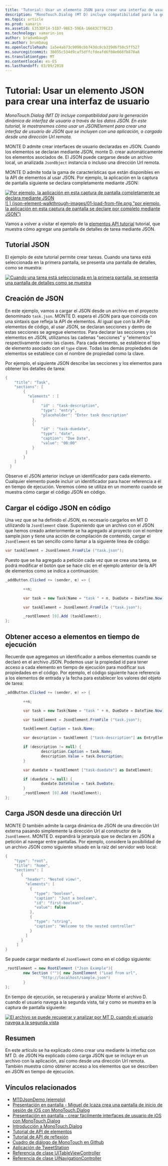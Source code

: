 ```yaml
---
title: 'Tutorial: Usar un elemento JSON para crear una interfaz de usuario'
description: "MonoTouch.Dialog (MT D) incluye compatibilidad para la generación dinámica de interfaz de usuario a través de los datos JSON. En este tutorial, le mostraremos cómo usar un JSONElement para crear una interfaz de usuario de JSON que se incluyen con una aplicación, o cargado desde una dirección Url remota."
ms.topic: article
ms.prod: xamarin
ms.assetid: E353DF14-51D7-98E3-59EA-16683C770C23
ms.technology: xamarin-ios
author: bradumbaugh
ms.author: brumbaug
ms.openlocfilehash: 1a5e4ab73c9090cbb743dc8cb339d6f50c5ff527
ms.sourcegitcommit: 30055c534d9caf5dffcfdeafd6f08e666fb870a8
ms.translationtype: MT
ms.contentlocale: es-ES
ms.lasthandoff: 03/09/2018
---
```

# <a name="walkthrough-using-a-json-element-to-create-a-user-interface"></a>Tutorial: Usar un elemento JSON para crear una interfaz de usuario

_MonoTouch.Dialog (MT D) incluye compatibilidad para la generación dinámica de interfaz de usuario a través de los datos JSON. En este tutorial, le mostraremos cómo usar un JSONElement para crear una interfaz de usuario de JSON que se incluyen con una aplicación, o cargado desde una dirección Url remota._


MONTE D admite crear interfaces de usuario declaradas en JSON. Cuando los elementos se declaran mediante JSON, monte D. crear automáticamente los elementos asociados de. El JSON puede cargarse desde un archivo local, un analizada `JsonObject` instancia o incluso una dirección Url remota.

MONTE D admite toda la gama de características que están disponibles en la API de elementos al usar JSON. Por ejemplo, la aplicación en la captura de pantalla siguiente se declara completamente mediante JSON:

[![](json-element-walkthrough-images/01-load-from-file.png "Por ejemplo, la aplicación en esta captura de pantalla completamente se declara mediante JSON") ](json-element-walkthrough-images/01-load-from-file.png#lightbox) [ ![ ] (json-element-walkthrough-images/01-load-from-file.png "por ejemplo, la aplicación en esta captura de pantalla se declare por completo mediante JSON")](json-element-walkthrough-images/01-load-from-file.png#lightbox)

Vamos a volver a visitar el ejemplo de la [elementos API tutorial](~/ios/user-interface/monotouch.dialog/elements-api-walkthrough.md) tutorial, que muestra cómo agregar una pantalla de detalles de tarea mediante JSON.

## <a name="json-walkthrough"></a>Tutorial JSON

El ejemplo de este tutorial permite crear tareas. Cuando una tarea está seleccionada en la primera pantalla, se presenta una pantalla de detalles, como se muestra:

 [![](json-element-walkthrough-images/03-task-list.png "Cuando una tarea está seleccionada en la primera pantalla, se presenta una pantalla de detalles como se muestra")](json-element-walkthrough-images/03-task-list.png#lightbox)

## <a name="creating-the-json"></a>Creación de JSON

En este ejemplo, vamos a cargar el JSON desde un archivo en el proyecto denominado `task.json`. MONTE D. espera el JSON para que coincida con una sintaxis que refleja la API de elementos. Al igual que con la API de elementos de código, al usar JSON, se declaran secciones y dentro de estas secciones se agregue elementos. Para declarar las secciones y los elementos en JSON, utilizamos las cadenas "secciones" y "elementos" respectivamente como las claves. Para cada elemento, se establece el tipo de elemento asociado con el `type` clave. Todas las demás propiedades de elementos se establece con el nombre de propiedad como la clave.

Por ejemplo, el siguiente JSON describe las secciones y los elementos para obtener los detalles de tarea:

```csharp
{
    "title": "Task",
    "sections": [
        {
          "elements" : [
            {
                "id" : "task-description",
                "type": "entry",
                "placeholder": "Enter task description"
            },
            {
                "id" : "task-duedate",
                "type": "date",
                "caption": "Due Date",
                "value": "00:00"
            }
         ]
        }
    ]
  }
```

Observe el JSON anterior incluye un identificador para cada elemento. Cualquier elemento puede incluir un identificador para hacer referencia a él en tiempo de ejecución. Veremos cómo se utiliza en un momento cuando se muestra cómo cargar el código JSON en código.

 <a name="Loading_the_JSON_in_Code" />


## <a name="loading-the-json-in-code"></a>Cargar el código JSON en código

Una vez que se ha definido el JSON, es necesario cargarlos en MT D utilizando la `JsonElement` clase. Suponiendo que un archivo con el JSON que hemos creado anteriormente se ha agregado al proyecto con el nombre sample.json y tiene una acción de compilación de contenido, cargar el `JsonElement` es tan sencillo como llamar a la siguiente línea de código:

```csharp
var taskElement = JsonElement.FromFile ("task.json");
```

Puesto que se ha agregado a petición cada vez que se crea una tarea, se podrá modificar el botón que se hace clic en el ejemplo anterior de la API de elementos como se indica a continuación:

```csharp
_addButton.Clicked += (sender, e) => {

        ++n;

        var task = new Task{Name = "task " + n, DueDate = DateTime.Now};

        var taskElement = JsonElement.FromFile ("task.json");

        _rootElement [0].Add (taskElement);
};
```

 <a name="Accessing_Elements_at_Runtime" />


## <a name="accessing-elements-at-runtime"></a>Obtener acceso a elementos en tiempo de ejecución

Recuerde que agregamos un identificador a ambos elementos cuando se declaró en el archivo JSON. Podemos usar la propiedad id para tener acceso a cada elemento en tiempo de ejecución para modificar sus propiedades en el código. Por ejemplo, el código siguiente hace referencia a los elementos de entrada y la fecha para establecer los valores del objeto de tarea:

```csharp
_addButton.Clicked += (sender, e) => {

        ++n;

        var task = new Task{Name = "task " + n, DueDate = DateTime.Now};

        var taskElement = JsonElement.FromFile ("task.json");

        taskElement.Caption = task.Name;

        var description = taskElement ["task-description"] as EntryElement;

        if (description != null) {
                description.Caption = task.Name;
                description.Value = task.Description;       
        }

        var duedate = taskElement ["task-duedate"] as DateElement;

        if (duedate != null) {                
                duedate.DateValue = task.DueDate;
        }
        _rootElement [0].Add (taskElement);
};
```

 <a name="Loading_JSON_from_a_Url" />


## <a name="loading-json-from-a-url"></a>Carga JSON desde una dirección Url

MONTE D también admite la carga dinámica de JSON de una dirección Url externa pasando simplemente la dirección Url al constructor de la `JsonElement`. MONTE D. expandirá la jerarquía que se declara en JSON a petición al navegar entre pantallas. Por ejemplo, considere la posibilidad de un archivo JSON como siguiente situado en la raíz del servidor web local:

```csharp
{
    "type": "root",
    "title": "home",
    "sections": [
       {
         "header": "Nested view!",
         "elements": [
           {
             "type": "boolean",
             "caption": "Just a boolean",
             "id": "first-boolean",
             "value": false
           },
           {
             "type": "string",
             "caption": "Welcome to the nested controller"
           }
         ]
       }
     ]
}
```

Se puede cargar mediante el `JsonElement` como en el código siguiente:

```csharp
_rootElement = new RootElement ("Json Example"){
        new Section (""){ new JsonElement ("Load from url",
                "http://localhost/sample.json")
        }
};
```

En tiempo de ejecución, se recuperará y analizar Monte el archivo D. cuando el usuario navega a la segunda vista, tal y como se muestra en la captura de pantalla siguiente:

 [![](json-element-walkthrough-images/04-json-web-example.png "El archivo se puede recuperar y analizar por MT D. cuando el usuario navega a la segunda vista")](json-element-walkthrough-images/04-json-web-example.png#lightbox)

 <a name="Summary" />


## <a name="summary"></a>Resumen

En este artículo se ha explicado cómo crear una mediante la interfaz con MT D. de JSON Ha explicado cómo carga JSON que se incluye en un archivo con la aplicación, así como desde una dirección Url remota. También muestra cómo obtener acceso a los elementos que se describen en JSON en tiempo de ejecución.


## <a name="related-links"></a>Vínculos relacionados

- [MTDJsonDemo (ejemplo)](https://developer.xamarin.com/samples/MTDJsonDemo/)
- [Presentación en pantalla - Miguel de Icaza crea una pantalla de inicio de sesión de iOS con MonoTouch.Dialog](http://youtu.be/3butqB1EG0c)
- [Presentación en pantalla - crear fácilmente interfaces de usuario de iOS con MonoTouch.Dialog](http://youtu.be/j7OC5r8ZkYg)
- [Introducción a MonoTouch.Dialog](~/ios/user-interface/monotouch.dialog/index.md)
- [Tutorial de API de elementos](~/ios/user-interface/monotouch.dialog/elements-api-walkthrough.md)
- [Tutorial de API de reflexión](~/ios/user-interface/monotouch.dialog/reflection-api-walkthrough.md)
- [Cuadro de diálogo de MonoTouch en Github](https://github.com/migueldeicaza/MonoTouch.Dialog)
- [Aplicación de TweetStation](https://github.com/migueldeicaza/TweetStation)
- [Referencia de clase UITableViewController](http://developer.apple.com/library/ios/#DOCUMENTATION/UIKit/Reference/UITableViewController_Class/Reference/Reference.html)
- [Referencia de clase UINavigationController](http://developer.apple.com/library/ios/#documentation/UIKit/Reference/UINavigationController_Class/Reference/Reference.html)
